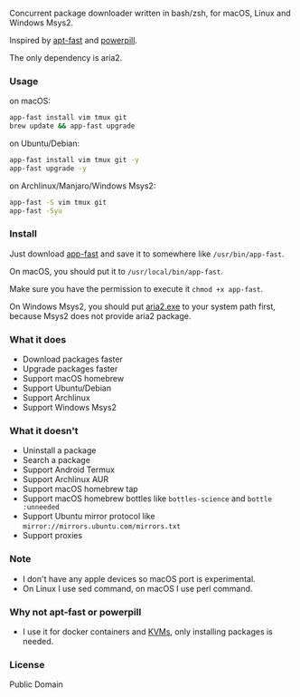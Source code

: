 Concurrent package downloader written in bash/zsh, for macOS, Linux and Windows Msys2.

Inspired by [apt-fast](https://github.com/ilikenwf/apt-fast) and [powerpill](https://aur.archlinux.org/packages/powerpill).

The only dependency is aria2.

### Usage

on macOS:

```sh
app-fast install vim tmux git
brew update && app-fast upgrade
```

on Ubuntu/Debian:

```sh
app-fast install vim tmux git -y
app-fast upgrade -y
```

on Archlinux/Manjaro/Windows Msys2:

```sh
app-fast -S vim tmux git
app-fast -Syu
```

### Install

Just download [app-fast](app-fast) and save it to somewhere like `/usr/bin/app-fast`.

On macOS, you should put it to `/usr/local/bin/app-fast`.

Make sure you have the permission to execute it `chmod +x app-fast`.

On Windows Msys2, you should put [aria2.exe](https://github.com/aria2/aria2/releases) to your system path first, because Msys2 does not provide aria2 package.

### What it does

* Download packages faster
* Upgrade packages faster
* Support macOS homebrew
* Support Ubuntu/Debian
* Support Archlinux
* Support Windows Msys2

### What it doesn't

* Uninstall a package
* Search a package
* Support Android Termux
* Support Archlinux AUR
* Support macOS homebrew tap
* Support macOS homebrew bottles like `bottles-science` and `bottle :unneeded`
* Support Ubuntu mirror protocol like `mirror://mirrors.ubuntu.com/mirrors.txt`
* Support proxies

### Note

* I don't have any apple devices so macOS port is experimental.
* On Linux I use sed command, on macOS I use perl command.

### Why not apt-fast or powerpill

* I use it for docker containers and [KVMs](https://en.wikipedia.org/wiki/Kernel-based_Virtual_Machine), only installing packages is needed.

### License

Public Domain
